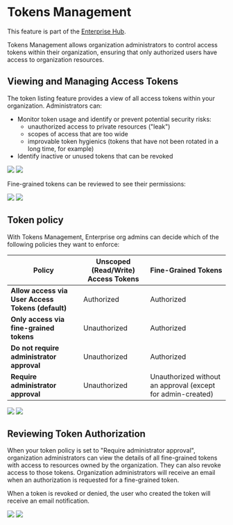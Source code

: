 # Tokens Management

<Tip warning={true}>
This feature is part of the <a href="https://huggingface.co/enterprise" target="_blank">Enterprise Hub</a>.
</Tip>

Tokens Management allows organization administrators to control access tokens within their organization, ensuring that only authorized users have access to organization resources.


## Viewing and Managing Access Tokens

The token listing feature provides a view of all access tokens within your organization. Administrators can:

- Monitor token usage and identify or prevent potential security risks:
  - unauthorized access to private resources ("leak")
  - scopes of access that are too wide
  - improvable token hygienics (tokens that have not been rotated in a long time, for example) 
- Identify inactive or unused tokens that can be revoked

<div class="flex justify-center">
    <img class="block dark:hidden" src="https://huggingface.co/datasets/huggingface/documentation-images/resolve/main/hub/tokens-management-list.png" />
    <img class="hidden dark:block" src="https://huggingface.co/datasets/huggingface/documentation-images/resolve/main/hub/tokens-management-list-dark.png" />
</div>


Fine-grained tokens can be reviewed to see their permissions:

<div class="flex justify-center">
    <img class="block dark:hidden" src="https://huggingface.co/datasets/huggingface/documentation-images/resolve/main/hub/tokens-management-detail.png" />
    <img class="hidden dark:block" src="https://huggingface.co/datasets/huggingface/documentation-images/resolve/main/hub/tokens-management-detail-dark.png" />
</div>


## Token policy

With Tokens Management, Enterprise org admins can decide which of the following policies they want to enforce:

| **Policy** | **Unscoped (Read/Write) Access Tokens** | **Fine-Grained Tokens** |
| --- | --- | --- |
| **Allow access via User Access Tokens (default)** | Authorized | Authorized |
| **Only access via fine-grained tokens** | Unauthorized | Authorized |
| **Do not require administrator approval** | Unauthorized | Authorized |
| **Require administrator approval** | Unauthorized | Unauthorized without an approval (except for admin-created) |


<div class="flex justify-center">
    <img class="block dark:hidden" src="https://huggingface.co/datasets/huggingface/documentation-images/resolve/main/hub/tokens-management-policy.png" />
    <img class="hidden dark:block" src="https://huggingface.co/datasets/huggingface/documentation-images/resolve/main/hub/tokens-management-policy.png" />
</div>


## Reviewing Token Authorization

When your token policy is set to "Require administrator approval", organization administrators can view the details of all fine-grained tokens with access to resources owned by the organization. They can also revoke access to those tokens. Organization administrators will receive an email when an authorization is requested for a fine-grained token.

When a token is revoked or denied, the user who created the token will receive an email notification.

<div class="flex justify-center">
    <img class="block dark:hidden" src="https://huggingface.co/datasets/huggingface/documentation-images/resolve/main/hub/tokens-management-review.png" />
    <img class="hidden dark:block" src="https://huggingface.co/datasets/huggingface/documentation-images/resolve/main/hub/tokens-management-review.png" />
</div>
